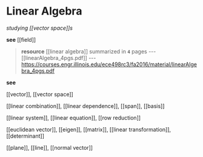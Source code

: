 # Linear Algebra

_studying [[vector space]]s_

**see** [[field]]

> **resource** [[linear algebra]] summarized in **`4`** pages --- [[linearAlgebra_4pgs.pdf]] --- <https://courses.engr.illinois.edu/ece498rc3/fa2016/material/linearAlgebra_4pgs.pdf>

**see**

[[vector]], [[vector space]]

[[linear combination]], [[linear dependence]], [[span]], [[basis]]

[[linear system]], [[linear equation]], [[row reduction]]

[[euclidean vector]], [[eigen]], [[matrix]], [[linear transformation]], [[determinant]]

[[plane]], [[line]], [[normal vector]]
